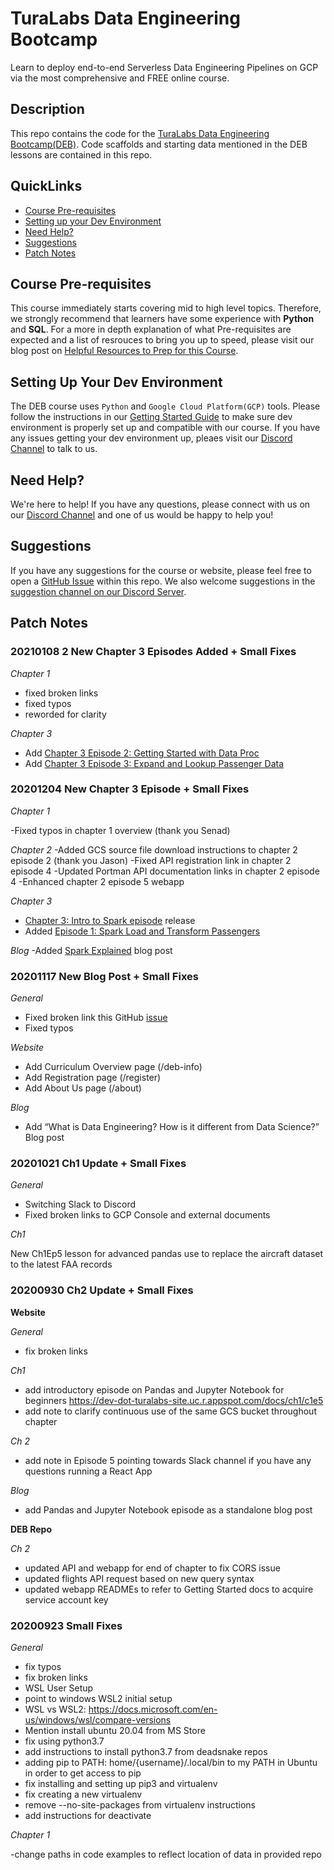 # TuraLabs Data Engineering Bootcamp

Learn to deploy end-to-end Serverless Data Engineering Pipelines on GCP via the most comprehensive and FREE online course.

## Description

This repo contains the code for the [TuraLabs Data Engineering Bootcamp(DEB)](https://www.turalabs.com/docs). Code scaffolds and starting data mentioned in the DEB lessons are contained in this repo.

## QuickLinks

- [Course Pre-requisites](#course-pre-requisites)
- [Setting up your Dev Environment](#setting-up-your-dev-environment)
- [Need Help?](#need-help)
- [Suggestions](#suggestions)
- [Patch Notes](#patch-notes)


## Course Pre-requisites

This course immediately starts covering mid to high level topics. Therefore, we strongly recommend that learners have some experience with **Python** and **SQL**. For a more in depth explanation of what Pre-requisites are expected and a list of resrouces to bring you up to speed, please visit our blog post on [Helpful Resources to Prep for this Course](http://turalabs.com/blog/pre-reqs).

## Setting Up Your Dev Environment

The DEB course uses `Python` and `Google Cloud Platform(GCP)` tools. Please follow the instructions in our [Getting Started Guide](https://www.turalabs.com/docs/getting-started/user-setup) to make sure dev environment is properly set up and compatible with our course. If you have any issues getting your dev environment up, pleaes visit our [Discord Channel](https://discord.gg/xW8JnTm) to talk to us.

## Need Help?
We're here to help! If you have any questions, please connect with us on our [Discord Channel](https://discord.gg/xW8JnTm) and one of us would be happy to help you!

## Suggestions

If you have any suggestions for the course or website, please feel free to open a [GitHub Issue](https://github.com/turalabs/deb/issues) within this repo. We also welcome suggestions in the [suggestion channel on our Discord Server](https://discord.gg/bHDX6tb).

## Patch Notes

### 20210108 2 New Chapter 3 Episodes Added + Small Fixes

_Chapter 1_

- fixed broken links
- fixed typos
- reworded for clarity

_Chapter 3_

- Add [Chapter 3 Episode 2: Getting Started with Data Proc](http://turalabs.com/docs/ch3/c3e2)
- Add [Chapter 3 Episode 3: Expand and Lookup Passenger Data](http://turalabs.com/docs/ch3/c3e3)


### 20201204 New Chapter 3 Episode + Small Fixes

_Chapter 1_

-Fixed typos in chapter 1 overview (thank you Senad)

_Chapter 2_
-Added GCS source file download instructions to chapter 2 episode 2 (thank you Jason)
-Fixed API registration link in chapter 2 episode 4
-Updated Portman API documentation links in chapter 2 episode 4
-Enhanced chapter 2 episode 5 webapp

_Chapter 3_
- [Chapter 3: Intro to Spark episode](http://turalabs.com/docs/ch3/c3-intro) release
- Added [Episode 1: Spark Load and Transform Passengers](http://turalabs.com/docs/ch3/c3e1)

_Blog_
-Added [Spark Explained](http://turalabs.com/blog/spark-explained) blog post

### 20201117 New Blog Post + Small Fixes

_General_

- Fixed broken link this GitHub [issue](https://github.com/turalabs/deb/issues/7)
- Fixed typos

_Website_
- Add Curriculum Overview page (/deb-info)
- Add Registration page (/register)
- Add About Us page (/about)

_Blog_
- Add “What is Data Engineering? How is it different from Data Science?” Blog post

### 20201021 Ch1 Update + Small Fixes

_General_

- Switching Slack to Discord 
- Fixed broken links to GCP Console and external documents

_Ch1_

New Ch1Ep5 lesson for advanced pandas use to replace the aircraft dataset to the latest FAA records


### 20200930 Ch2 Update + Small Fixes

**Website**

_General_

- fix broken links

_Ch1_

- add introductory episode on Pandas and Jupyter Notebook for beginners https://dev-dot-turalabs-site.uc.r.appspot.com/docs/ch1/c1e5
- add note to clarify continuous use of the same GCS bucket throughout chapter

_Ch 2_

- add note in Episode 5 pointing towards Slack channel if you have any questions running a React App 

_Blog_

- add Pandas and Jupyter Notebook episode as a standalone blog post

**DEB Repo**

_Ch 2_

- updated API and webapp for end of chapter to fix CORS issue
- updated flights API request based on new query syntax
- updated webapp READMEs to refer to Getting Started docs to acquire service account key

### 20200923 Small Fixes

_General_

- fix typos
- fix broken links
- WSL User Setup
- point to windows WSL2 initial setup
- WSL vs WSL2: https://docs.microsoft.com/en-us/windows/wsl/compare-versions
- Mention install ubuntu 20.04 from MS Store
- fix using python3.7
- add instructions to install python3.7 from deadsnake repos
- adding pip to PATH: home/{username}/.local/bin to my PATH in Ubuntu in order to get access to pip
- fix installing and setting up pip3 and virtualenv
- fix creating a new virtualenv
- remove --no-site-packages from virtualenv instructions
- add instructions for deactivate

_Chapter 1_

-change paths in code examples to reflect location of data in provided repo

